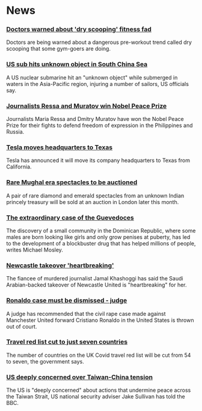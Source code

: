 # News
### [Doctors warned about 'dry scooping' fitness fad](https://www.bbc.com/news/health-58827342)
Doctors are being warned about a dangerous pre-workout trend called dry scooping that some gym-goers are doing. 
### [US sub hits unknown object in South China Sea](https://www.bbc.com/news/world-us-canada-58838332)
A US nuclear submarine hit an "unknown object" while submerged in waters in the Asia-Pacific region, injuring a number of sailors, US officials say.
### [Journalists Ressa and Muratov win Nobel Peace Prize](https://www.bbc.com/news/world-58841973)
Journalists Maria Ressa and Dmitry Muratov have won the Nobel Peace Prize for their fights to defend freedom of expression in the Philippines and Russia.
### [Tesla moves headquarters to Texas](https://www.bbc.com/news/technology-58838874)
Tesla has announced it will move its company headquarters to Texas from California. 
### [Rare Mughal era spectacles to be auctioned](https://www.bbc.com/news/world-asia-india-58825741)
A pair of rare diamond and emerald spectacles from an unknown Indian princely treasury will be sold at an auction in London later this month.
### [The extraordinary case of the Guevedoces](https://www.bbc.com/news/magazine-34290981)
The discovery of a small community in the Dominican Republic, where some males are born looking like girls and only grow penises at puberty, has led to the development of a blockbuster drug that has helped millions of people, writes Michael Mosley.
### [Newcastle takeover 'heartbreaking'](https://www.bbc.com/sport/football/58840250)
The fiancee of murdered journalist Jamal Khashoggi has said the Saudi Arabian-backed takeover of Newcastle United is "heartbreaking" for her. 
### [Ronaldo case must be dismissed - judge](https://www.bbc.com/sport/football/58840227)
A judge has recommended that the civil rape case made against Manchester United forward Cristiano Ronaldo in the United States is thrown out of court. 
### [Travel red list cut to just seven countries](https://www.bbc.com/news/uk-58833088)
The number of countries on the UK Covid travel red list will be cut from 54 to seven, the government says.
### [US deeply concerned over Taiwan-China tension](https://www.bbc.com/news/world-us-canada-58837432)
The US is "deeply concerned" about actions that undermine peace across the Taiwan Strait, US national security adviser Jake Sullivan has told the BBC. 
